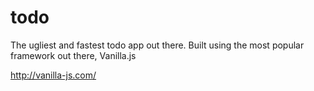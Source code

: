 # todo
The ugliest and fastest todo app out there. Built using the most popular framework out there, Vanilla.js

http://vanilla-js.com/
